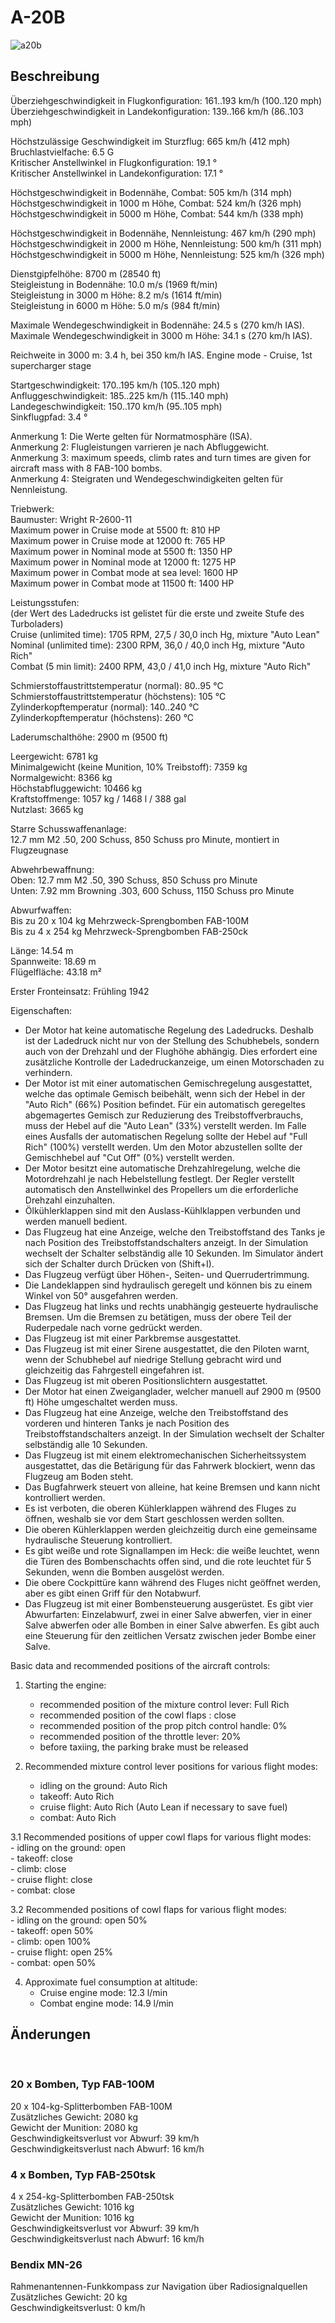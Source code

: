 # A-20B  
  
![a20b](../images/a20b.png)  
  
## Beschreibung  
  
Überziehgeschwindigkeit in Flugkonfiguration: 161..193 km/h (100..120 mph)  
Überziehgeschwindigkeit in Landekonfiguration: 139..166 km/h (86..103 mph)  
  
Höchstzulässige Geschwindigkeit im Sturzflug: 665 km/h (412 mph)  
Bruchlastvielfache: 6.5 G  
Kritischer Anstellwinkel in Flugkonfiguration: 19.1 °  
Kritischer Anstellwinkel in Landekonfiguration: 17.1 °  
  
Höchstgeschwindigkeit in Bodennähe, Combat: 505 km/h (314 mph)  
Höchstgeschwindigkeit in 1000 m Höhe, Combat: 524 km/h (326 mph)  
Höchstgeschwindigkeit in 5000 m Höhe, Combat: 544 km/h (338 mph)  
  
Höchstgeschwindigkeit in Bodennähe, Nennleistung: 467 km/h (290 mph)  
Höchstgeschwindigkeit in 2000 m Höhe, Nennleistung: 500 km/h (311 mph)  
Höchstgeschwindigkeit in 5000 m Höhe, Nennleistung: 525 km/h (326 mph)  
  
Dienstgipfelhöhe: 8700 m (28540 ft)  
Steigleistung in Bodennähe: 10.0 m/s (1969 ft/min)  
Steigleistung in 3000 m Höhe: 8.2 m/s (1614 ft/min)  
Steigleistung in 6000 m Höhe: 5.0 m/s (984 ft/min)  
  
Maximale Wendegeschwindigkeit in Bodennähe: 24.5 s (270 km/h IAS).  
Maximale Wendegeschwindigkeit in 3000 m Höhe: 34.1 s (270 km/h IAS).  
  
Reichweite in 3000 m: 3.4 h, bei 350 km/h IAS. Engine mode - Cruise, 1st supercharger stage  
  
Startgeschwindigkeit: 170..195 km/h (105..120 mph)  
Anfluggeschwindigkeit: 185..225 km/h (115..140 mph)  
Landegeschwindigkeit: 150..170 km/h (95..105 mph)  
Sinkflugpfad: 3.4 °  
  
Anmerkung 1: Die Werte gelten für Normatmosphäre (ISA).  
Anmerkung 2: Flugleistungen varrieren je nach Abfluggewicht.  
Anmerkung 3: maximum speeds, climb rates and turn times are given for aircraft mass with 8 FAB-100 bombs.  
Anmerkung 4: Steigraten und Wendegeschwindigkeiten gelten für Nennleistung.  
  
Triebwerk:  
Baumuster: Wright R-2600-11  
Maximum power in Cruise mode at 5500 ft: 810 HP  
Maximum power in Cruise mode at 12000 ft: 765 HP  
Maximum power in Nominal mode at 5500 ft: 1350 HP  
Maximum power in Nominal mode at 12000 ft: 1275 HP  
Maximum power in Combat mode at sea level: 1600 HP  
Maximum power in Combat mode at 11500 ft: 1400 HP  
  
Leistungsstufen:  
(der Wert des Ladedrucks ist gelistet für die erste und zweite Stufe des Turboladers)  
Cruise (unlimited time): 1705 RPM, 27,5 / 30,0 inch Hg, mixture "Auto Lean"   
Nominal (unlimited time): 2300 RPM, 36,0 / 40,0 inch Hg, mixture "Auto Rich"   
Combat (5 min limit): 2400 RPM, 43,0 / 41,0 inch Hg, mixture "Auto Rich"   
  
Schmierstoffaustrittstemperatur (normal): 80..95 °C  
Schmierstoffaustrittstemperatur (höchstens): 105 °C  
Zylinderkopftemperatur (normal): 140..240 °C  
Zylinderkopftemperatur (höchstens): 260 °C  
  
Laderumschalthöhe: 2900 m (9500 ft)  
  
Leergewicht: 6781 kg  
Minimalgewicht (keine Munition, 10% Treibstoff): 7359 kg  
Normalgewicht: 8366 kg  
Höchstabfluggewicht: 10466 kg  
Kraftstoffmenge: 1057 kg / 1468 l / 388 gal  
Nutzlast: 3665 kg  
  
Starre Schusswaffenanlage:  
12.7 mm M2 .50, 200 Schuss, 850 Schuss pro Minute, montiert in Flugzeugnase  
  
Abwehrbewaffnung:  
Oben: 12.7 mm M2 .50, 390 Schuss, 850 Schuss pro Minute  
Unten: 7.92 mm Browning .303, 600 Schuss, 1150 Schuss pro Minute  
  
Abwurfwaffen:  
Bis zu 20 x 104 kg Mehrzweck-Sprengbomben FAB-100M  
Bis zu 4 x 254 kg Mehrzweck-Sprengbomben FAB-250ck  
  
Länge: 14.54 m  
Spannweite: 18.69 m  
Flügelfläche: 43.18 m²  
  
Erster Fronteinsatz: Frühling 1942  
  
Eigenschaften:  
- Der Motor hat keine automatische Regelung des Ladedrucks. Deshalb ist der Ladedruck nicht nur von der Stellung des Schubhebels, sondern auch von der Drehzahl und der Flughöhe abhängig. Dies erfordert eine zusätzliche Kontrolle der Ladedruckanzeige, um einen Motorschaden zu verhindern.  
- Der Motor ist mit einer automatischen Gemischregelung ausgestattet, welche das optimale Gemisch beibehält, wenn sich der Hebel in der "Auto Rich" (66%) Position befindet. Für ein automatisch geregeltes abgemagertes Gemisch zur Reduzierung des Treibstoffverbrauchs, muss der Hebel auf die "Auto Lean" (33%) verstellt werden. Im Falle eines Ausfalls der automatischen Regelung sollte der Hebel auf "Full Rich" (100%) verstellt werden. Um den Motor abzustellen sollte der Gemischhebel auf "Cut Off" (0%) verstellt werden.  
- Der Motor besitzt eine automatische Drehzahlregelung, welche die Motordrehzahl je nach Hebelstellung festlegt. Der Regler verstellt automatisch den Anstellwinkel des Propellers um die erforderliche Drehzahl einzuhalten.  
- Ölkühlerklappen sind mit den Auslass-Kühlklappen verbunden und werden manuell bedient.  
- Das Flugzeug hat eine Anzeige, welche den Treibstoffstand des Tanks je nach Position des Treibstoffstandschalters anzeigt. In der Simulation wechselt der Schalter selbständig alle 10 Sekunden. Im Simulator ändert sich der Schalter durch Drücken von (Shift+I).  
- Das Flugzeug verfügt über Höhen-, Seiten- und Querrudertrimmung.  
- Die Landeklappen sind hydraulisch geregelt und können bis zu einem Winkel von 50° ausgefahren werden.  
- Das Flugzeug hat links und rechts unabhängig gesteuerte hydraulische Bremsen. Um die Bremsen zu betätigen, muss der obere Teil der Ruderpedale nach vorne gedrückt werden.  
- Das Flugzeug ist mit einer Parkbremse ausgestattet.  
- Das Flugzeug ist mit einer Sirene ausgestattet, die den Piloten warnt, wenn der Schubhebel auf niedrige Stellung gebracht wird und gleichzeitig das Fahrgestell eingefahren ist.  
- Das Flugzeug ist mit oberen Positionslichtern ausgestattet.  
- Der Motor hat einen Zweiganglader, welcher manuell auf 2900 m (9500 ft) Höhe umgeschaltet werden muss.  
- Das Flugzeug hat eine Anzeige, welche den Treibstoffstand des vorderen und hinteren Tanks je nach Position des Treibstoffstandschalters anzeigt. In der Simulation wechselt der Schalter selbständig alle 10 Sekunden.  
- Das Flugzeug ist mit einem elektromechanischen Sicherheitssystem ausgestattet, das die Betärigung für das Fahrwerk blockiert, wenn das Flugzeug am Boden steht.  
- Das Bugfahrwerk steuert von alleine, hat keine Bremsen und kann nicht kontrolliert werden.  
- Es ist verboten, die oberen Kühlerklappen während des Fluges zu öffnen, weshalb sie vor dem Start geschlossen werden sollten.  
- Die oberen Kühlerklappen werden gleichzeitig durch eine gemeinsame hydraulische Steuerung kontrolliert.  
- Es gibt weiße und rote Signallampen im Heck: die weiße leuchtet, wenn die Türen des Bombenschachts offen sind, und die rote leuchtet für 5 Sekunden, wenn die Bomben ausgelöst werden.  
- Die obere Cockpittüre kann während des Fluges nicht geöffnet werden, aber es gibt einen Griff für den Notabwurf.  
- Das Flugzeug ist mit einer Bombensteuerung ausgerüstet. Es gibt vier Abwurfarten: Einzelabwurf, zwei in einer Salve abwerfen, vier in einer Salve abwerfen oder alle Bomben in einer Salve abwerfen. Es gibt auch eine Steuerung für den zeitlichen Versatz zwischen jeder Bombe einer Salve.  
  
Basic data and recommended positions of the aircraft controls:  
1. Starting the engine:  
	- recommended position of the mixture control lever: Full Rich  
	- recommended position of the cowl flaps : close  
	- recommended position of the prop pitch control handle: 0%  
	- recommended position of the throttle lever: 20%  
	- before taxiing, the parking brake must be released  
  
2. Recommended mixture control lever positions for various flight modes:  
	- idling on the ground: Auto Rich  
	- takeoff: Auto Rich  
	- cruise flight: Auto Rich (Auto Lean if necessary to save fuel)  
	- combat: Auto Rich  
  
3.1 Recommended positions of upper cowl flaps  for various flight modes:  
	- idling on the ground: open  
	- takeoff: close  
	- climb: close  
	- cruise flight: close  
	- combat: close  
  
3.2 Recommended positions of cowl flaps for various flight modes:  
	- idling on the ground: open 50%  
	- takeoff: open 50%  
	- climb: open 100%  
	- cruise flight: open 25%  
	- combat: open 50%  
  
4. Approximate fuel consumption at altitude:  
	- Cruise engine mode: 12.3 l/min  
	- Combat engine mode: 14.9 l/min  
  
## Änderungen  
  ﻿
  
  
### 20 x Bomben, Typ FAB-100M  
  
20 x 104-kg-Splitterbomben FAB-100M  
Zusätzliches Gewicht: 2080 kg  
Gewicht der Munition: 2080 kg  
Geschwindigkeitsverlust vor Abwurf: 39 km/h  
Geschwindigkeitsverlust nach Abwurf: 16 km/h  ﻿
  
  
### 4 x Bomben, Typ FAB-250tsk  
  
4 x 254-kg-Splitterbomben FAB-250tsk  
Zusätzliches Gewicht: 1016 kg  
Gewicht der Munition: 1016 kg  
Geschwindigkeitsverlust vor Abwurf: 39 km/h  
Geschwindigkeitsverlust nach Abwurf: 16 km/h  ﻿
  
### Bendix MN-26  
  
Rahmenantennen-Funkkompass zur Navigation über Radiosignalquellen  
Zusätzliches Gewicht: 20 kg  
Geschwindigkeitsverlust: 0 km/h  